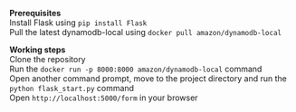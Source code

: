 **Prerequisites**<br />
Install Flask using ```pip install Flask``` <br />
Pull the latest dynamodb-local using ```docker pull amazon/dynamodb-local```

**Working steps**<br />
Clone the repository <br />
Run the ```docker run -p 8000:8000 amazon/dynamodb-local``` command <br />
Open another command prompt, move to the project directory and run the ```python flask_start.py``` command <br />
Open ```http://localhost:5000/form``` in your browser

